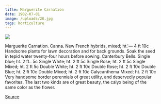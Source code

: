 ```yaml
---
title: Marguerite Carnation
date: 1902-07-01
image: /uploads/20.jpg
tags: horticulture
---
```


![](/uploads/20.jpg)

Marguerite Carnation. Canna. New French hybrids, mixed; ht.'— 4 ft 10c Handsome plants for lawn decoration and for back grounds. Soak the seed in tepid water twenty-four hours before sowing. Canterbury Bells. Single blue; ht. 2 ft.. 5c Single White; ht. 2 ft 5c Single Rose; ht. 2 ft 5c Single Mixed; ht. 2 ft 5c Double White; ht. 2 ft 10c Double Rose; ht. 2 ft 10c Double Blue; ht. 2 ft 10c Double Mixed; ht. 2 ft 10c Calycanthema Mixed; ht. 2 ft 10c Very handsome border perennials of great utility, and deservedly popular favorites. The last two kinds are of great beauty, the calyx being of the same color as the flower.

[Source](https://flic.kr/p/roEiyz)